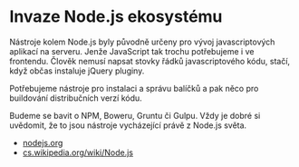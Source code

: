 # Invaze Node.js ekosystému

Nástroje kolem Node.js byly původně určeny pro vývoj javascriptových aplikací na serveru. Jenže JavaScript tak trochu potřebujeme i ve frontendu. Člověk nemusí napsat stovky řádků javascriptového kódu, stačí, když občas instaluje jQuery pluginy.

Potřebujeme nástroje pro instalaci a správu balíčků a pak něco pro buildování distribučních verzí kódu.

Budeme se bavit o NPM, Boweru, Gruntu či Gulpu. Vždy je dobré si uvědomit, že to jsou nástroje vycházející právě z Node.js světa.

- [nodejs.org](https://nodejs.org/)
- [cs.wikipedia.org/wiki/Node.js](https://cs.wikipedia.org/wiki/Node.js)
